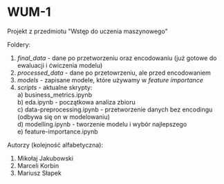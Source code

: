 # WUM-1
Projekt z przedmiotu "Wstęp do uczenia maszynowego"


Foldery: 
1. *final_data* - dane po przetworzeniu oraz encodowaniu (już gotowe do ewaluacji i ćwiczenia modelu)  
2. *processed_data* - dane po przetowrzeniu, ale przed encodowaniem  
4. *models* - zapisane modele, które używamy w *feature importance*
5. *scripts* - aktualne skrypty:  
		a) business_metrics.ipynb  
		b) eda.ipynb - początkowa analiza zbioru  
		c) data-preprocessing.ipynb - przetworzenie danych bez encodingu (odbywa się on w modelowaniu)  
		d) modelling.ipynb - tworzenie modelu i wybór najlepszego  
		e) feature-importance.ipynb    
		

Autorzy (kolejność alfabetyczna):
1. Mikołaj Jakubowski
2. Marceli Korbin
3. Mariusz Słapek
